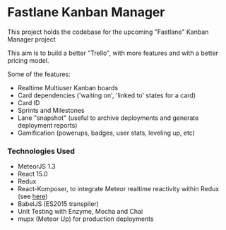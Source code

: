 Fastlane Kanban Manager
==========================================================================

This project holds the codebase for the upcoming "Fastlane" Kanban Manager project

This aim is to build a better "Trello", with more features and with a better pricing model.

Some of the features:
- Realtime Multiuser Kanban boards
- Card dependencies ('waiting on', 'linked to' states for a card)
- Card ID
- Sprints and Milestones
- Lane "snapshot" (useful to archive deployments and generate deployment reports)
- Gamification (powerups, badges, user stats, leveling up, etc)

### Technologies Used ###

- MeteorJS 1.3
- React 15.0
- Redux
- React-Komposer, to integrate Meteor realtime reactivity within Redux (see [here](https://github.com/kadirahq/react-komposer))
- BabelJS (ES2015 transpiler)
- Unit Testing with Enzyme, Mocha and Chai
- mupx (Meteor Up) for production deployments


